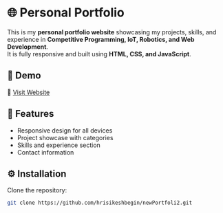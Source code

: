 # 🌐 Personal Portfolio

This is my **personal portfolio website** showcasing my projects, skills, and experience in **Competitive Programming, IoT, Robotics, and Web Development**.  
It is fully responsive and built using **HTML, CSS, and JavaScript**.

## 🚀 Demo

🔗 [Visit Website](https://new-portfolio2-two.vercel.app/)

## 📌 Features
- Responsive design for all devices  
- Project showcase with categories  
- Skills and experience section  
- Contact information  

## ⚙️ Installation

Clone the repository:

```bash
git clone https://github.com/hrisikeshbegin/newPortfoli2.git
